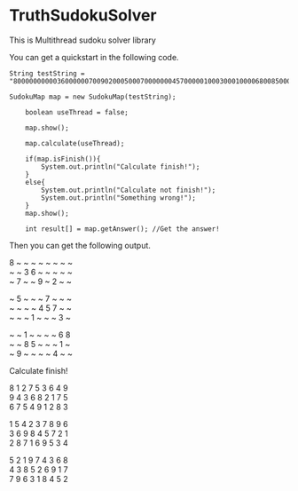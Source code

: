 # TruthSudokuSolver
This is Multithread sudoku solver library

You can get a quickstart in the following code.

    String testString = "800000000003600000070090200050007000000045700000100030001000068008500010090000400";

    SudokuMap map = new SudokuMap(testString);
		
		boolean useThread = false;
		
		map.show();
		
		map.calculate(useThread);
		
		if(map.isFinish()){
			System.out.println("Calculate finish!");
		}
		else{
			System.out.println("Calculate not finish!");
			System.out.println("Something wrong!");
		}
		map.show();
		
		int result[] = map.getAnswer(); //Get the answer!

Then you can get the following output.

  8  ~  ~   ~  ~  ~   ~  ~  ~  
  ~  ~  3   6  ~  ~   ~  ~  ~  
  ~  7  ~   ~  9  ~   2  ~  ~  

  ~  5  ~   ~  ~  7   ~  ~  ~  
  ~  ~  ~   ~  4  5   7  ~  ~  
  ~  ~  ~   1  ~  ~   ~  3  ~  

  ~  ~  1   ~  ~  ~   ~  6  8  
  ~  ~  8   5  ~  ~   ~  1  ~  
  ~  9  ~   ~  ~  ~   4  ~  ~  

Calculate finish!

  8  1  2   7  5  3   6  4  9  
  9  4  3   6  8  2   1  7  5  
  6  7  5   4  9  1   2  8  3  

  1  5  4   2  3  7   8  9  6  
  3  6  9   8  4  5   7  2  1  
  2  8  7   1  6  9   5  3  4  

  5  2  1   9  7  4   3  6  8  
  4  3  8   5  2  6   9  1  7  
  7  9  6   3  1  8   4  5  2  
